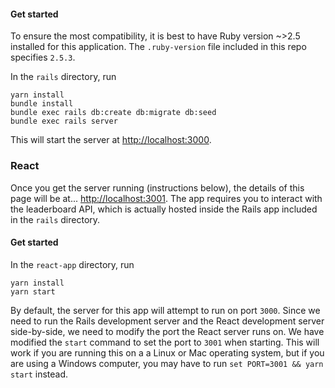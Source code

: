 #### Get started

To ensure the most compatibility, it is best to have Ruby version
~>2.5 installed for this application. The `.ruby-version` file
included in this repo specifies `2.5.3`.

In the `rails` directory, run

```shell
yarn install
bundle install
bundle exec rails db:create db:migrate db:seed
bundle exec rails server
```

This will start the server at [http://localhost:3000](http://localhost:3000).

### React

Once you get the server running (instructions below), the details of
this page will be at...
[http://localhost:3001](http://localhost:3001). The
app requires you to interact with the leaderboard API, which
is actually hosted inside the Rails app included in the `rails`
directory.

#### Get started

In the `react-app` directory, run

```shell
yarn install
yarn start
```

By default, the server for this app will attempt to run on port
`3000`. Since we need to run the Rails development server and the React
development server side-by-side, we need to modify the port the React
server runs on. We have modified the `start` command to set the port
to `3001` when starting. This will work if you are running this on a
a Linux or Mac operating system, but if you are using a Windows computer,
you may have to run `set PORT=3001 && yarn start` instead.
